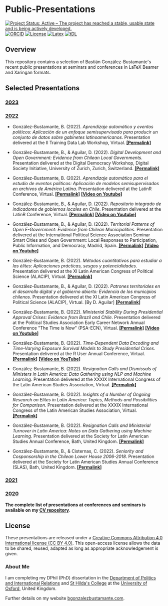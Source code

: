 # Public-Presentations

[![Project Status: Active – The project has reached a stable, usable state and is being actively developed.](https://raw.githubusercontent.com/training-datalab/training-datalab.com/main/badges/project_status/active.svg)](https://bgonzalezbustamante.github.io/Public-Presentations/docs/STATUS.html) [![ORCID](https://raw.githubusercontent.com/training-datalab/training-datalab.com/main/badges/orcid/orcid_bgb.svg)](http://orcid.org/0000-0003-1510-6820) [![License](https://raw.githubusercontent.com/training-datalab/training-datalab.com/main/badges/licenses/cc_by_4_0.svg)](../LICENSE.md) [![Latex](https://raw.githubusercontent.com/training-datalab/training-datalab.com/main/badges/software/latex.svg)](https://www.latex-project.org/) [![tDL](https://raw.githubusercontent.com/training-datalab/training-datalab.com/main/badges/tDL.svg)](https://training-datalab.com/)

## Overview

This repository contains a selection of Bastián González-Bustamante's recent public presentations at seminars and conferences in LaTeX Beamer and Xaringan formats.

## Selected Presentations

### [2023](2023.md)

### [2022](2022.md)

* González-Bustamante, B. (2022). *Aprendizaje automático y eventos políticos: Aplicación de un enfoque semisupervisado para producir un conjunto de datos sobre gabinetes latinoamericanos*. Presentation delivered at the II Training Data Lab Workshop, Virtual. **[[Permalink]](https://github.com/bgonzalezbustamante/Public-Presentations/blob/main/2022/Beamer-DataLab-2022.pdf)**

* González-Bustamante, B., & Aguilar, D. (2022). *Digital Development and Open Government: Evidence from Chilean Local Governments*. Presentation delivered at the Digital Democracy Workshop, Digital Society Initiative, University of Zurich, Zurich, Switzerland. **[[Permalink]](https://github.com/bgonzalezbustamante/Public-Presentations/blob/main/2022/Beamer-Zurich-eGov-2022.pdf)**

* González-Bustamante, B. (2022). *Aprendizaje automático para el estudio de eventos políticos: Aplicación de modelos semisupervisados en archivos de América Latina*. Presentation delivered at the LatinR Conference, Virtual. **[[Permalink]](https://github.com/bgonzalezbustamante/Public-Presentations/blob/main/2022/Beamer-LatinR-ML-2022.pdf)** **[[Video on Youtube]](https://youtu.be/SNUWgkgqjuc)**

* González-Bustamante, B., & Aguilar, D. (2022). *Repositorio integrado de indicadores de gobiernos locales en Chile*. Presentation delivered at the LatinR Conference, Virtual. **[[Permalink]](https://github.com/bgonzalezbustamante/Public-Presentations/blob/main/2022/Beamer-LatinR-LocalGovs-2022.pdf)** **[[Video on Youtube]](https://youtu.be/AmUQnQbKabQ)**

* González-Bustamante, B., & Aguilar, D. (2022). *Territorial Patterns of Open E-Government: Evidence from Chilean Municipalities*. Presentation delivered at the International Political Science Association Seminar Smart Cities and Open Government: Local Responses to Participation, Public Information, and Democracy, Madrid, Spain. **[[Permalink]](https://github.com/bgonzalezbustamante/Public-Presentations/blob/main/2022/Beamer-IPSA-eGov-2022.pdf)** **[[Video on Youtube]](https://youtu.be/BL9qaoqbdWk)**

* González-Bustamante, B. (2022). *Métodos cuantitativos para estudiar a las élites: Aplicaciones prácticas, sesgos y potencialidades*. Presentation delivered at the XI Latin American Congress of Political Science (ALACIP), Virtual. **[[Permalink]](https://github.com/bgonzalezbustamante/Public-Presentations/blob/main/2022/Beamer-ALACIP-QM-Elites-2022.pdf)**

* González-Bustamante, B., & Aguilar, D. (2022). *Patrones territoriales en el desarrollo digital y el gobierno abierto: Evidencia de los municipios chilenos*. Presentation delivered at the XI Latin American Congress of Political Science (ALACIP), Virtual. [By D. Aguilar] **[[Permalink]](https://github.com/bgonzalezbustamante/Public-Presentations/blob/main/2022/ALACIP_22_Desarrollo_digital_y_gobierno_abierto.pdf)**

* González-Bustamante, B. (2022). *Ministerial Stability During Presidential Approval Crises: Evidence from Brazil and Chile*. Presentation delivered at the Political Studies Association Early Career Network Annual Conference "The Time is Now" (PSA-ECN), Virtual. **[[Permalink]](https://github.com/bgonzalezbustamante/Public-Presentations/blob/main/2022/Beamer-PSA-ECN-Ministers-2022.pdf)** **[[Video on Youtube]](https://youtu.be/Bdksuh7rfdk)**

* González-Bustamante, B. (2022). *Time-Dependent Data Encoding and Time-Varying Exposure Survival Models to Study Presidential Crises*. Presentation delivered at the R User Annual Conference, Virtual. **[[Permalink]](https://bgonzalezbustamante.github.io/Public-Presentations/2022/bgonzalezbustamante_user_R_2022)** **[[Video on YouTube]](https://youtu.be/kGmh27fAquM)**

* González-Bustamante, B. (2022). *Resignation Calls and Dismissals of Ministers in Latin America: Data Gathering using NLP and Machine Learning*. Presentation delivered at the XXXIX International Congress of the Latin American Studies Association, Virtual. **[[Permalink]](https://github.com/bgonzalezbustamante/Public-Presentations/blob/main/2022/Beamer-LASA-RC-2022.pdf)**

* González-Bustamante, B. (2022). *Insights of a Number of Ongoing Research on Elites in Latin America: Topics, Methods and Possibilities for Comparison*. Presentation delivered at the XXXIX International Congress of the Latin American Studies Association, Virtual. **[[Permalink]](https://github.com/bgonzalezbustamante/Public-Presentations/blob/main/2022/Beamer-LASA-Round-Table-2022.pdf)**

* González-Bustamante, B. (2022). *Resignation Calls and Ministerial Turnover in Latin America: Notes on Data Gathering using Machine Learning*. Presentation delivered at the Society for Latin American Studies Annual Conference, Bath, United Kingdom. **[[Permalink]](https://github.com/bgonzalezbustamante/Public-Presentations/blob/main/2022/Beamer-SLAS-RC-2022.pdf)**

* González-Bustamante, B., & Cisternas, C. (2022). *Seniority and Cosponsorship in the Chilean Lower House 2006-2018*. Presentation delivered at the Society for Latin American Studies Annual Conference (SLAS), Bath, United Kingdom. **[[Permalink]](https://github.com/bgonzalezbustamante/Public-Presentations/blob/main/2022/Beamer-SLAS-Seniority-2022.pdf)**

### [2021](2021.md)

### [2020](2020.md)

**The complete list of presentations at conferences and seminars is available on my [CV repository](https://bgonzalezbustamante.github.io/CV-XeLaTeX/)**.

## License

These presentations are released under a [Creative Commons Attribution 4.0 International license (CC BY 4.0)](../LICENSE.md). This open-access license allows the data to be shared, reused, adapted as long as appropriate acknowledgement is given.

### About Me

I am completing my DPhil (PhD) dissertation in the [Department of Politics and International Relations](https://www.politics.ox.ac.uk/) and [St Hilda's College](https://www.sthildas.ox.ac.uk/) at the [University of Oxford](http://www.ox.ac.uk/), United Kingdom.

Further details on my website [bgonzalezbustamante.com](https://bgonzalezbustamante.com/).
